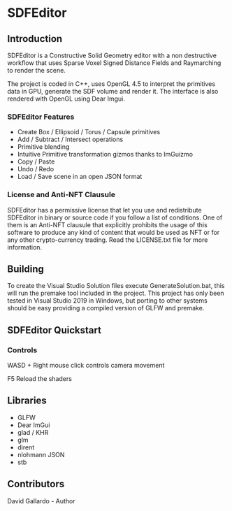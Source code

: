 # SDFEditor

## Introduction

SDFEditor is a Constructive Solid Geometry editor with a non destructive workflow that uses Sparse Voxel Signed Distance Fields and Raymarching to render the scene.

The project is coded in C++, uses OpenGL 4.5 to interpret the primitives data in GPU, generate the SDF volume and render it. The interface is also rendered with OpenGL using Dear Imgui.

### SDFEditor Features

- Create Box / Ellipsoid / Torus / Capsule primitives 
- Add / Subtract / Intersect operations
- Primitive blending
- Intuitive Primitive transformation gizmos thanks to ImGuizmo
- Copy / Paste
- Undo / Redo
- Load / Save scene in an open JSON format

### License and Anti-NFT Clausule

SDFEditor has a permissive license that let you use and redistribute SDFEditor in binary or source code if you follow a list of conditions. One of them is an Anti-NFT clausule that explicitly prohibits the usage of this software to produce any kind of content that would be used as NFT or for any other crypto-currency trading. Read the LICENSE.txt file for more information.

## Building

To create the Visual Studio Solution files execute GenerateSolution.bat, this will run the premake tool included in the project. This project has only been tested in Visual Studio 2019 in Windows, but porting to other systems should be easy providing a compiled version of GLFW and premake.

## SDFEditor Quickstart

### Controls

WASD + Right mouse click controls camera movement

F5 Reload the shaders

## Libraries

- GLFW
- Dear ImGui
- glad / KHR
- glm
- dirent
- nlohmann JSON
- stb

## Contributors

David Gallardo - Author


